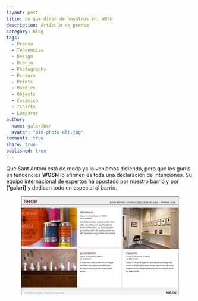 ```yaml
---
layout: post
title: Lo que dicen de nosotros en… WGSN 
description: Artículo de prensa
category: blog
tags: 
  - Prensa
  - Tendencias
  - Design
  - Dibujo
  - Photography
  - Pintura
  - Prints
  - Muebles
  - Objects
  - Cerámica
  - Tshirts
  - Lámparas
author: 
  name: galeribcn
  avatar: "bio-photo-alt.jpg"
comments: true
share: true
published: true
---
```

Que Sant Antoni está de moda ya lo veníamos diciendo, pero que los gurús en tendencias **WGSN** lo afirmen es toda una declaración de intenciones.  Su equipo internacional de expertos ha apostado por nuestro barrio y por **['galəri]** y dedican todo un especial al barrio.

<figure>
	<a href="/images/wgsn.JPG"><img src="/images/wgsn.JPG" alt="Prensa WGSN ['galəri]"></a>
</figure>
